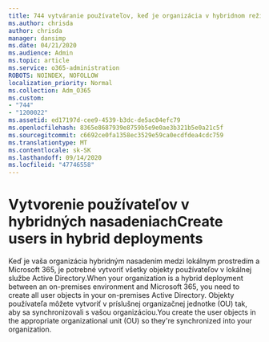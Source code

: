 ```yaml
---
title: 744 vytváranie používateľov, keď je organizácia v hybridnom režime
ms.author: chrisda
author: chrisda
manager: dansimp
ms.date: 04/21/2020
ms.audience: Admin
ms.topic: article
ms.service: o365-administration
ROBOTS: NOINDEX, NOFOLLOW
localization_priority: Normal
ms.collection: Adm_O365
ms.custom:
- "744"
- "1200022"
ms.assetid: ed17197d-cee9-4539-b3dc-de5ac04efc79
ms.openlocfilehash: 8365e8687939e8759b5e9e0ae3b321b5e0a21c5f
ms.sourcegitcommit: c6692ce0fa1358ec3529e59ca0ecdfdea4cdc759
ms.translationtype: MT
ms.contentlocale: sk-SK
ms.lasthandoff: 09/14/2020
ms.locfileid: "47746558"
---
```

# <a name="create-users-in-hybrid-deployments"></a><span data-ttu-id="33e63-102">Vytvorenie používateľov v hybridných nasadeniach</span><span class="sxs-lookup"><span data-stu-id="33e63-102">Create users in hybrid deployments</span></span>

<span data-ttu-id="33e63-103">Keď je vaša organizácia hybridným nasadením medzi lokálnym prostredím a Microsoft 365, je potrebné vytvoriť všetky objekty používateľov v lokálnej službe Active Directory.</span><span class="sxs-lookup"><span data-stu-id="33e63-103">When your organization is a hybrid deployment between an on-premises environment and Microsoft 365, you need to create all user objects in your on-premises Active Directory.</span></span> <span data-ttu-id="33e63-104">Objekty používateľa môžete vytvoriť v príslušnej organizačnej jednotke (OU) tak, aby sa synchronizovali s vašou organizáciou.</span><span class="sxs-lookup"><span data-stu-id="33e63-104">You create the user objects in the appropriate organizational unit (OU) so they're synchronized into your organization.</span></span>
